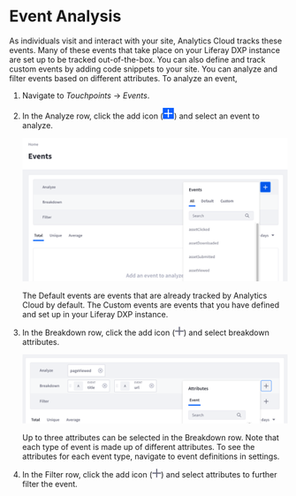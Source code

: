 # Event Analysis

As individuals visit and interact with your site, Analytics Cloud tracks these events. Many of these events that take place on your Liferay DXP instance are set up to be tracked out-of-the-box. You can also define and track custom events by adding code snippets to your site. You can analyze and filter events based on different attributes. To analyze an event, 

1. Navigate to *Touchpoints* &rarr; *Events*. 

2. In the Analyze row, click the add icon (![Add](../../images/icon-add.png)) and select an event to analyze. 

    ![Select an event to analyze.](./event-analysis/images/01.png)

    The Default events are events that are already tracked by Analytics Cloud by default. The Custom events are events that you have defined and set up in your Liferay DXP instance.

3. In the Breakdown row, click the add icon (![Add](../../images/icon-plus.png)) and select breakdown attributes. 

    ![Select breakdowns for your event.](./event-analysis/images/02.png)

    Up to three attributes can be selected in the Breakdown row. Note that each type of event is made up of different attributes. To see the attributes for each event type, navigate to event definitions in settings.

4. In the Filter row, click the add icon (![Add](../../images/icon-plus.png)) and select attributes to further filter the event.